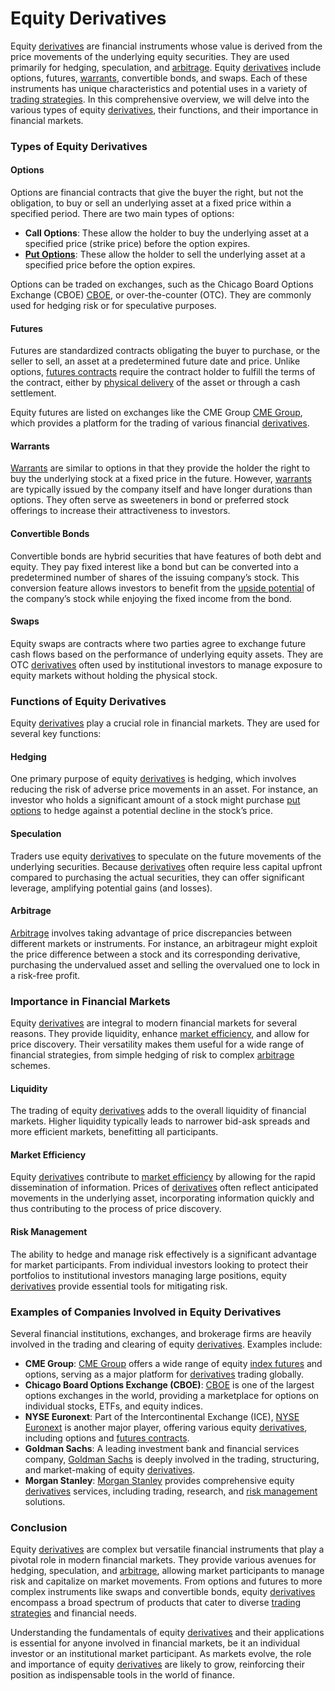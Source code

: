 # Equity Derivatives

Equity [derivatives](../d/derivatives.md) are financial instruments whose value is derived from the price movements of the underlying equity securities. They are used primarily for hedging, speculation, and [arbitrage](../a/arbitrage.md). Equity [derivatives](../d/derivatives.md) include options, futures, [warrants](../w/warrants_in_trading.md), convertible bonds, and swaps. Each of these instruments has unique characteristics and potential uses in a variety of [trading strategies](../t/trading_strategies.md). In this comprehensive overview, we will delve into the various types of equity [derivatives](../d/derivatives.md), their functions, and their importance in financial markets.

### Types of Equity Derivatives

#### Options

Options are financial contracts that give the buyer the right, but not the obligation, to buy or sell an underlying asset at a fixed price within a specified period. There are two main types of options: 

- **Call Options**: These allow the holder to buy the underlying asset at a specified price (strike price) before the option expires.
- **[Put Options](../p/put_options.md)**: These allow the holder to sell the underlying asset at a specified price before the option expires.

Options can be traded on exchanges, such as the Chicago Board Options Exchange (CBOE) [CBOE](https://www.cboe.com/), or over-the-counter (OTC). They are commonly used for hedging risk or for speculative purposes.

#### Futures

Futures are standardized contracts obligating the buyer to purchase, or the seller to sell, an asset at a predetermined future date and price. Unlike options, [futures contracts](../f/futures_contracts.md) require the contract holder to fulfill the terms of the contract, either by [physical delivery](../p/physical_delivery_in_trading.md) of the asset or through a cash settlement.

Equity futures are listed on exchanges like the CME Group [CME Group](https://www.cmegroup.com/), which provides a platform for the trading of various financial [derivatives](../d/derivatives.md).

#### Warrants

[Warrants](../w/warrants_in_trading.md) are similar to options in that they provide the holder the right to buy the underlying stock at a fixed price in the future. However, [warrants](../w/warrants_in_trading.md) are typically issued by the company itself and have longer durations than options. They often serve as sweeteners in bond or preferred stock offerings to increase their attractiveness to investors.

#### Convertible Bonds

Convertible bonds are hybrid securities that have features of both debt and equity. They pay fixed interest like a bond but can be converted into a predetermined number of shares of the issuing company’s stock. This conversion feature allows investors to benefit from the [upside potential](../u/upside_potential_in_trading.md) of the company’s stock while enjoying the fixed income from the bond.

#### Swaps

Equity swaps are contracts where two parties agree to exchange future cash flows based on the performance of underlying equity assets. They are OTC [derivatives](../d/derivatives.md) often used by institutional investors to manage exposure to equity markets without holding the physical stock.

### Functions of Equity Derivatives

Equity [derivatives](../d/derivatives.md) play a crucial role in financial markets. They are used for several key functions:

#### Hedging

One primary purpose of equity [derivatives](../d/derivatives.md) is hedging, which involves reducing the risk of adverse price movements in an asset. For instance, an investor who holds a significant amount of a stock might purchase [put options](../p/put_options.md) to hedge against a potential decline in the stock’s price.

#### Speculation

Traders use equity [derivatives](../d/derivatives.md) to speculate on the future movements of the underlying securities. Because [derivatives](../d/derivatives.md) often require less capital upfront compared to purchasing the actual securities, they can offer significant leverage, amplifying potential gains (and losses).

#### Arbitrage

[Arbitrage](../a/arbitrage.md) involves taking advantage of price discrepancies between different markets or instruments. For instance, an arbitrageur might exploit the price difference between a stock and its corresponding derivative, purchasing the undervalued asset and selling the overvalued one to lock in a risk-free profit.

### Importance in Financial Markets

Equity [derivatives](../d/derivatives.md) are integral to modern financial markets for several reasons. They provide liquidity, enhance [market efficiency](../m/market_efficiency.md), and allow for price discovery. Their versatility makes them useful for a wide range of financial strategies, from simple hedging of risk to complex [arbitrage](../a/arbitrage.md) schemes.

#### Liquidity

The trading of equity [derivatives](../d/derivatives.md) adds to the overall liquidity of financial markets. Higher liquidity typically leads to narrower bid-ask spreads and more efficient markets, benefitting all participants.

#### Market Efficiency

Equity [derivatives](../d/derivatives.md) contribute to [market efficiency](../m/market_efficiency.md) by allowing for the rapid dissemination of information. Prices of [derivatives](../d/derivatives.md) often reflect anticipated movements in the underlying asset, incorporating information quickly and thus contributing to the process of price discovery.

#### Risk Management

The ability to hedge and manage risk effectively is a significant advantage for market participants. From individual investors looking to protect their portfolios to institutional investors managing large positions, equity [derivatives](../d/derivatives.md) provide essential tools for mitigating risk.

### Examples of Companies Involved in Equity Derivatives

Several financial institutions, exchanges, and brokerage firms are heavily involved in the trading and clearing of equity [derivatives](../d/derivatives.md). Examples include:

- **CME Group**: [CME Group](https://www.cmegroup.com/) offers a wide range of equity [index futures](../i/index_futures.md) and options, serving as a major platform for [derivatives](../d/derivatives.md) trading globally.
- **Chicago Board Options Exchange (CBOE)**: [CBOE](https://www.cboe.com/) is one of the largest options exchanges in the world, providing a marketplace for options on individual stocks, ETFs, and equity indices.
- **NYSE Euronext**: Part of the Intercontinental Exchange (ICE), [NYSE Euronext](https://www.nyse.com/) is another major player, offering various equity [derivatives](../d/derivatives.md), including options and [futures contracts](../f/futures_contracts.md).
- **Goldman Sachs**: A leading investment bank and financial services company, [Goldman Sachs](https://www.goldmansachs.com/) is deeply involved in the trading, structuring, and market-making of equity [derivatives](../d/derivatives.md).
- **Morgan Stanley**: [Morgan Stanley](https://www.morganstanley.com/) provides comprehensive equity [derivatives](../d/derivatives.md) services, including trading, research, and [risk management](../r/risk_management.md) solutions.

### Conclusion

Equity [derivatives](../d/derivatives.md) are complex but versatile financial instruments that play a pivotal role in modern financial markets. They provide various avenues for hedging, speculation, and [arbitrage](../a/arbitrage.md), allowing market participants to manage risk and capitalize on market movements. From options and futures to more complex instruments like swaps and convertible bonds, equity [derivatives](../d/derivatives.md) encompass a broad spectrum of products that cater to diverse [trading strategies](../t/trading_strategies.md) and financial needs.

Understanding the fundamentals of equity [derivatives](../d/derivatives.md) and their applications is essential for anyone involved in financial markets, be it an individual investor or an institutional market participant. As markets evolve, the role and importance of equity [derivatives](../d/derivatives.md) are likely to grow, reinforcing their position as indispensable tools in the world of finance.
